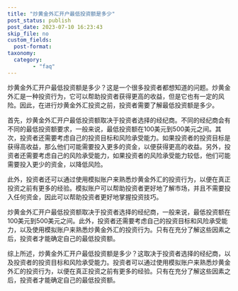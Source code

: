 ```yaml
---
title: "炒黄金外汇开户最低投资额是多少"
post_status: publish
post_date: 2023-07-10 16:23:43
skip_file: no
custom_fields: 
  post-format: 
taxonomy:
  category:
        - "faq"
---
```


炒黄金外汇开户最低投资额是多少？这是一个很多投资者都想知道的问题。炒黄金外汇是一种投资行为，它可以帮助投资者获得更高的收益，但是它也有一定的风险。因此，在进行炒黄金外汇投资之前，投资者需要了解最低投资额是多少。

首先，炒黄金外汇开户最低投资额取决于投资者选择的经纪商。不同的经纪商会有不同的最低投资额要求，一般来说，最低投资额在100美元到500美元之间。其次，投资者还需要考虑自己的投资目标和风险承受能力。如果投资者的投资目标是获得高收益，那么他们可能需要投入更多的资金，以便获得更高的收益。另外，投资者还需要考虑自己的风险承受能力，如果投资者的风险承受能力较低，他们可能需要投入更少的资金，以降低风险。

此外，投资者还可以通过使用模拟账户来熟悉炒黄金外汇的投资行为，以便在真正投资之前有更多的经验。模拟账户可以帮助投资者更好地了解市场，并且不需要投入任何资金，因此可以帮助投资者更好地掌握投资技巧。

炒黄金外汇开户最低投资额取决于投资者选择的经纪商，一般来说，最低投资额在100美元到500美元之间。此外，投资者还需要考虑自己的投资目标和风险承受能力，以及使用模拟账户来熟悉炒黄金外汇的投资行为。只有在充分了解这些因素之后，投资者才能确定自己的最低投资额。

综上所述，炒黄金外汇开户最低投资额是多少？这取决于投资者选择的经纪商，以及投资者的投资目标和风险承受能力。投资者可以通过使用模拟账户来熟悉炒黄金外汇的投资行为，以便在真正投资之前有更多的经验。只有在充分了解这些因素之后，投资者才能确定自己的最低投资额。
